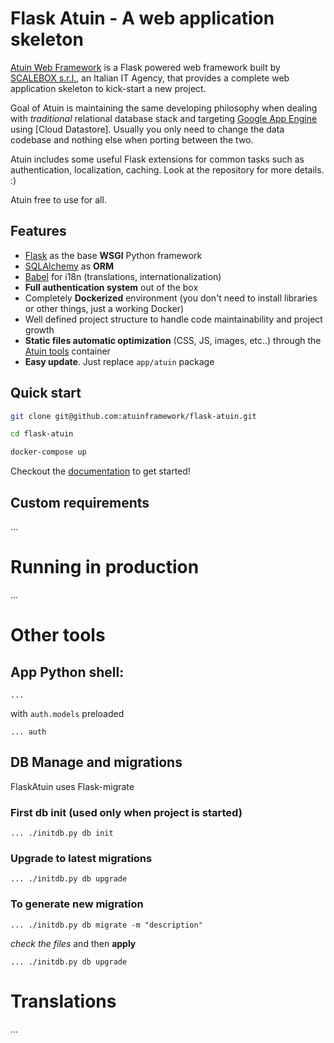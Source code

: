 # Flask Atuin - A web application skeleton 

[Atuin Web Framework] is a Flask powered web framework built by [SCALEBOX s.r.l.], an Italian IT Agency, that provides a complete web application skeleton to kick-start a new project.

Goal of Atuin is maintaining the same developing philosophy when dealing with *traditional* relational database stack and targeting [Google App Engine] using [Cloud Datastore].
Usually you only need to change the data codebase and nothing else when porting between the two.

Atuin includes some useful Flask extensions for common tasks such as authentication, localization, caching. Look at the repository for more details. :)

Atuin free to use for all.


## Features

- [Flask] as the base **WSGI** Python framework
- [SQLAlchemy] as **ORM**
- [Babel] for i18n (translations, internationalization)
- **Full authentication system** out of the box
- Completely **Dockerized** environment (you don't need to install libraries or other things, just a working Docker)
- Well defined project structure to handle code maintainability and project growth
- **Static files automatic optimization** (CSS, JS, images, etc..) through the [Atuin tools] container
- **Easy update**. Just replace ``app/atuin`` package



## Quick start

```bash
git clone git@github.com:atuinframework/flask-atuin.git

cd flask-atuin

docker-compose up

```

Checkout the [documentation] to get started!


## Custom requirements

...

# Running in production

...

# Other tools

## App Python shell:

    ...

with `auth.models` preloaded

    ... auth

## DB Manage and migrations

FlaskAtuin uses Flask-migrate

### First db init (used only when project is **started**)

    ... ./initdb.py db init

### Upgrade to latest migrations

    ... ./initdb.py db upgrade

### To generate new migration

    ... ./initdb.py db migrate -m "description"

*check the files* and then **apply**

    ... ./initdb.py db upgrade

# Translations

...


[Atuin Web Framework]: https://github.com/atuinframework
[SCALEBOX s.r.l.]: https://www.scalebox.it/
[Google App Engine]: https://cloud.google.com/appengine/
[Datastore]: https://cloud.google.com/datastore/
[Flask]: http://flask.pocoo.org/
[SQLAlchemy]: https://www.sqlalchemy.org/
[Atuin tools]: https://github.com/atuinframework/atuin-tools
[Babel]: http://babel.pocoo.org/en/latest/
[documentation]: https://flask-atuin.readthedocs.io